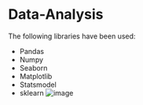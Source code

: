 # Data-Analysis

The following libraries have been used:
- Pandas
- Numpy
- Seaborn
- Matplotlib
- Statsmodel
- sklearn
![image](https://user-images.githubusercontent.com/52436599/115961213-6ab96b00-a4e3-11eb-903d-b195dbb5413d.png)


